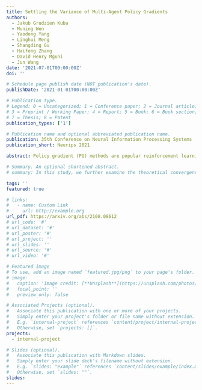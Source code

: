 ```yaml
---
title: Settling the Variance of Multi-Agent Policy Gradients
authors:
  - Jakub Grudzien Kuba
  - Muning Wen
  - Yaodong Yang
  - Linghui Meng
  - Shangding Gu
  - Haifeng Zhang
  - David Henry Mguni
  - Jun Wang
date: '2021-07-01T00:00:00Z'
doi: ''

# Schedule page publish date (NOT publication's date).
publishDate: '2021-01-01T00:00:00Z'

# Publication type.
# Legend: 0 = Uncategorized; 1 = Conference paper; 2 = Journal article;
# 3 = Preprint / Working Paper; 4 = Report; 5 = Book; 6 = Book section;
# 7 = Thesis; 8 = Patent
publication_types: ['1']

# Publication name and optional abbreviated publication name.
publication: 35th Conference on Neural Information Processing Systems
publication_short: Neurips 2021

abstract: Policy gradient (PG) methods are popular reinforcement learning (RL) methods where a baseline is often applied to reduce the variance of gradient estimates. In multi-agent RL (MARL), although the PG theorem can be naturally extended, the effectiveness of multi-agent PG (MAPG) methods degrades as the variance of gradient estimates increases rapidly with the number of agents. In this paper, we offer a rigorous analysis of MAPG methods by, firstly, quantifying the contributions of the number of agents and agents' explorations to the variance of MAPG estimators. Based on this analysis, we derive the optimal baseline (OB) that achieves the minimal variance. In comparison to the OB, we measure the excess variance of existing MARL algorithms such as vanilla MAPG and COMA. Considering using deep neural networks, we also propose a surrogate version of OB, which can be seamlessly plugged into any existing PG methods in MARL. On benchmarks of Multi-Agent MuJoCo and StarCraft challenges, our OB technique effectively stabilises training and improves the performance of multi-agent PPO and COMA algorithms by a significant margin.

# Summary. An optional shortened abstract.
# summary: In this study, we further examine the theoretical convergence rate and sample complexity of such regret minimization-based double oracle methods, utilizing a unified framework called RegretMinimizing Double Oracle.

tags: ''
featured: true

# links:
#   - name: Custom Link
#     url: http://example.org
url_pdf: https://arxiv.org/abs/2108.08612
# url_code: '#'
# url_dataset: '#'
# url_poster: '#'
# url_project: ''
# url_slides: ''
# url_source: '#'
# url_video: '#'

# Featured image
# To use, add an image named `featured.jpg/png` to your page's folder.
# image:
#   caption: 'Image credit: [**Unsplash**](https://unsplash.com/photos/pLCdAaMFLTE)'
#   focal_point: ''
#   preview_only: false

# Associated Projects (optional).
#   Associate this publication with one or more of your projects.
#   Simply enter your project's folder or file name without extension.
#   E.g. `internal-project` references `content/project/internal-project/index.md`.
#   Otherwise, set `projects: []`.
projects:
  - internal-project

# Slides (optional).
#   Associate this publication with Markdown slides.
#   Simply enter your slide deck's filename without extension.
#   E.g. `slides: "example"` references `content/slides/example/index.md`.
#   Otherwise, set `slides: ""`.
slides:
---
```


